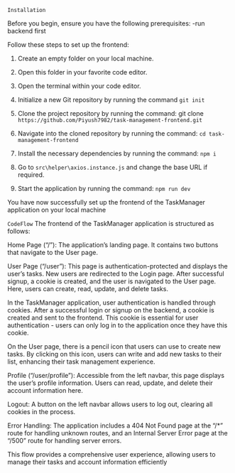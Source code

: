 `Installation`

Before you begin, ensure you have the following prerequisites:
-run backend first

Follow these steps to set up the frontend:
1. Create an empty folder on your local machine.

2. Open this folder in your favorite code editor.


3. Open the terminal within your code editor.
4. Initialize a new Git repository by running the command
`git init`

5. Clone the project repository by running the command:
git clone 
`https://github.com/Piyush7982/task-management-frontend.git`

6. Navigate into the cloned repository by running the 
command:
`cd task-management-frontend`

7. Install the necessary dependencies by running the 
command:
`npm i`

8. Go to `src\helper\axios.instance.js` and change 
the base URL if required.

9. Start the application by running the command:
`npm run dev`

You have now successfully set up the frontend of the 
TaskManager application on your local machine




`CodeFlow`
The frontend of the TaskManager application is structured as 
follows:

Home Page (“/”): The application’s landing page. It contains 
two buttons that navigate to the User page.

User Page (“/user”): This page is authentication-protected and 
displays the user’s tasks. New users are redirected to the Login 
page.
 After successful signup, a cookie is created, and the user 
is navigated to the User page. Here, users can create, read, 
update, and delete tasks.

In the TaskManager application, user authentication is handled 
through cookies. After a successful login or signup on the 
backend, a cookie is created and sent to the frontend.
 This 
cookie is essential for user authentication - users can only log 
in to the application once they have this cookie.

On the User page, there is a pencil icon that users can use to 
create new tasks. By clicking on this icon, users can write and 
add new tasks to their list, enhancing their task management 
experience.

Profile (“/user/profile”): Accessible from the left navbar, this 
page displays the user’s profile information. Users can read, 
update, and delete their account information here.

Logout: A button on the left navbar allows users to log out, 
clearing all cookies in the process.

Error Handling: The application includes a 404 Not Found page 
at the “/*” route for handling unknown routes, and an Internal 
Server Error page at the “/500” route for handling server errors.

This flow provides a comprehensive user experience, allowing 
users to manage their tasks and account information 
efficiently